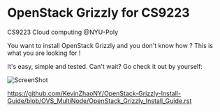 OpenStack Grizzly for CS9223
===============================
CS9223 Cloud computing @NYU-Poly

You want to install OpenStack Grizzly and you don't know how ?
This is what you are looking for !

It's easy, simple and tested. Can't wait? Go check it out by yourself: 

![ScreenShot](http://www.natcom.org/uploadedImages/More_Scholarly_Resources/Doctoral_Program_Resource_Guide/NYU%20Logo.jpg)

https://github.com/KevinZhaoNY/OpenStack-Grizzly-Install-Guide/blob/OVS_MultiNode/OpenStack_Grizzly_Install_Guide.rst
